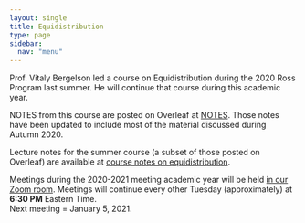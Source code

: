 ```yaml
---
layout: single
title: Equidistribution
type: page
sidebar:
  nav: "menu"
---
```


Prof. Vitaly Bergelson led a course on Equidistribution 
during the 2020 Ross Program last summer.  He will continue that course
during this academic year.

NOTES from this course are posted on Overleaf at [NOTES](https://www.overleaf.com/read/gwnwmsrzqjkm). 
Those notes have been updated to include most of the material discussed during Autumn 2020.  

Lecture notes for the summer course (a subset of those posted on Overleaf) are available at
[course notes on equidistribution](./Equidistribution_Notes.pdf).

Meetings during the 2020-2021 meeting academic year will be held 
[in our Zoom room](https://zoom.us/my/rossmath?pwd=R2dSMG1ETDltRVNGT2tvT1hDcEg5dz09).
Meetings will continue every other Tuesday (approximately) at **6:30 PM** Eastern Time.  
Next meeting = January 5, 2021.

